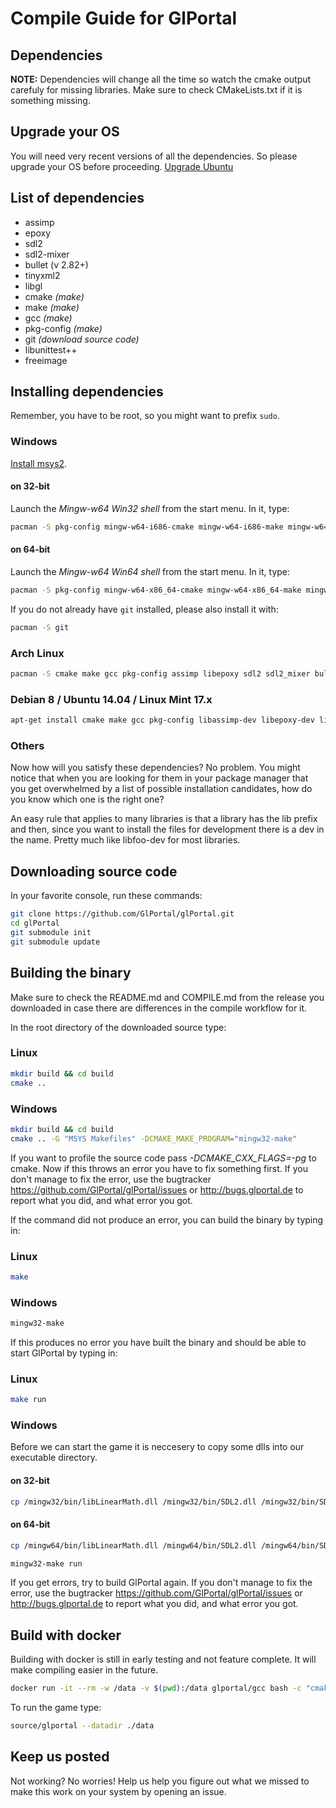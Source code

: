 # Compile Guide for GlPortal

## Dependencies
**NOTE:** Dependencies will change all the time so watch the cmake output carefuly for missing libraries.
Make sure to check CMakeLists.txt if it is something missing.

## Upgrade your OS
You will need very recent versions of all the dependencies. So please upgrade your OS before proceeding.
[Upgrade Ubuntu](http://www.ubuntu.com/download/desktop/upgrade)

## List of dependencies
- assimp
- epoxy
- sdl2
- sdl2-mixer
- bullet (v 2.82+)
- tinyxml2
- libgl
- cmake *(make)*
- make *(make)*
- gcc *(make)*
- pkg-config *(make)*
- git *(download source code)*
- libunittest++
- freeimage

## Installing dependencies
Remember, you have to be root, so you might want to prefix `sudo`.

### Windows
[Install msys2](http://msys2.github.io/).

#### on 32-bit
Launch the *Mingw-w64 Win32 shell* from the start menu. In it, type:
```bash
pacman -S pkg-config mingw-w64-i686-cmake mingw-w64-i686-make mingw-w64-i686-gcc mingw-w64-i686-pkg-config mingw-w64-i686-assimp mingw-w64-i686-libepoxy mingw-w64-i686-SDL2 mingw-w64-i686-SDL2_mixer mingw-w64-i686-bullet mingw-w64-i686-tinyxml2 mingw-w64-i686-freeimage
```

#### on 64-bit
Launch the *Mingw-w64 Win64 shell* from the start menu. In it, type:
```bash
pacman -S pkg-config mingw-w64-x86_64-cmake mingw-w64-x86_64-make mingw-w64-x86_64-gcc mingw-w64-x86_64-pkg-config mingw-w64-x86_64-assimp mingw-w64-x86_64-libepoxy mingw-w64-x86_64-SDL2 mingw-w64-x86_64-SDL2_mixer mingw-w64-x86_64-bullet mingw-w64-x86_64-tinyxml2 mingw-w64-x86_64-freeimage
```

If you do not already have `git` installed, please also install it with:

```bash
pacman -S git
```

### Arch Linux
```bash
pacman -S cmake make gcc pkg-config assimp libepoxy sdl2 sdl2_mixer bullet mesa tinyxml2 freeimage
```

### Debian 8 / Ubuntu 14.04 / Linux Mint 17.x
```bash
apt-get install cmake make gcc pkg-config libassimp-dev libepoxy-dev libsdl2-dev libsdl2-mixer-dev libbullet-dev libtinyxml2-dev libgl1-mesa-dev libunittest++-dev libfreeimage-dev
```

### Others
Now how will you satisfy these dependencies? No problem. You might notice that when you
are looking for them in your package manager that you get overwhelmed by a list of possible
installation candidates, how do you know which one is the right one?

An easy rule that applies to many libraries is that a library has the lib prefix and then,
since you want to install the files for development there is a dev in the name.
Pretty much like libfoo-dev for most libraries.

## Downloading source code

In your favorite console, run these commands:

```bash
git clone https://github.com/GlPortal/glPortal.git
cd glPortal
git submodule init
git submodule update
```

## Building the binary

Make sure to check the README.md and COMPILE.md from the release you downloaded in case
there are differences in the compile workflow for it.

In the root directory of the downloaded source type:
### Linux
```bash
mkdir build && cd build
cmake ..
```

### Windows
```bash
mkdir build && cd build
cmake .. -G "MSYS Makefiles" -DCMAKE_MAKE_PROGRAM="mingw32-make"
```


If you want to profile the source code pass *-DCMAKE_CXX_FLAGS=-pg* to cmake.
Now if this throws an error you have to fix something first. If you don't manage to fix the error, use the
bugtracker https://github.com/GlPortal/glPortal/issues or http://bugs.glportal.de to report what you did, and what error you got.

If the command did not produce an error, you can build the binary by typing in:
### Linux
```bash
make
```

### Windows
```bash
mingw32-make
```

If this produces no error you have built the binary and should be able to start GlPortal by typing in:
### Linux
```bash
make run
```

### Windows
Before we can start the game it is neccesery to copy some dlls into our executable directory.

#### on 32-bit
```bash
cp /mingw32/bin/libLinearMath.dll /mingw32/bin/SDL2.dll /mingw32/bin/SDL2_mixer.dll /mingw32/bin/libtinyxml2.dll /mingw32/bin/libgcc_s_dw2-1.dll /mingw32/bin/libstdc++-6.dll /mingw32/bin/libmodplug-1.dll /mingw32/bin/libvorbisfile-3.dll /mingw32/bin/libvorbis-0.dll /mingw32/bin/libogg-0.dll /mingw32/bin/libassimp.dll /mingw32/bin/libBulletCollision.dll /mingw32/bin/libBulletDynamics.dll /mingw32/bin/libepoxy-0.dll /mingw32/bin/libwinpthread-1.dll /mingw32/bin/libfluidsynth-1.dll /mingw32/bin/libminizip-1.dll /mingw32/bin/zlib1.dll /mingw32/bin/libFLAC-8.dll /mingw32/bin/libmad-0.dll /mingw32/bin/libbz2-1.dll /mingw32/bin/libglib-2.0-0.dll /mingw32/bin/libportaudio-2.dll /mingw32/bin/libsndfile-1.dll /mingw32/bin/libintl-8.dll /mingw32/bin/libspeex-1.dll /mingw32/bin/libvorbisenc-2.dll /mingw32/bin/libiconv-2.dll source
```

#### on 64-bit
```bash
cp /mingw64/bin/libLinearMath.dll /mingw64/bin/SDL2.dll /mingw64/bin/SDL2_mixer.dll /mingw64/bin/libtinyxml2.dll /mingw64/bin/libgcc_s_seh-1.dll /mingw64/bin/libstdc++-6.dll /mingw64/bin/libmodplug-1.dll /mingw64/bin/libvorbisfile-3.dll /mingw64/bin/libvorbis-0.dll /mingw64/bin/libogg-0.dll /mingw64/bin/libassimp.dll /mingw64/bin/libBulletCollision.dll /mingw64/bin/libBulletDynamics.dll /mingw64/bin/libepoxy-0.dll /mingw64/bin/libwinpthread-1.dll /mingw64/bin/libfluidsynth-1.dll /mingw64/bin/libminizip-1.dll /mingw64/bin/zlib1.dll /mingw64/bin/libFLAC-8.dll /mingw64/bin/libmad-0.dll /mingw64/bin/libbz2-1.dll /mingw64/bin/libglib-2.0-0.dll /mingw64/bin/libportaudio-2.dll /mingw64/bin/libsndfile-1.dll /mingw64/bin/libintl-8.dll /mingw64/bin/libspeex-1.dll /mingw64/bin/libvorbisenc-2.dll /mingw64/bin/libiconv-2.dll /mingw64/bin/libpcre-1.dll source
```

```bash
mingw32-make run
```

If you get errors, try to build GlPortal again. If you don't manage to fix the error, use the
bugtracker https://github.com/GlPortal/glPortal/issues or http://bugs.glportal.de to report what you did, and what error you got.

## Build with docker
Building with docker is still in early testing and not feature complete. It will make compiling easier in the future.
```bash
docker run -it --rm -w /data -v $(pwd):/data glportal/gcc bash -c "cmake ./; make"
```

To run the game type:
```bash
source/glportal --datadir ./data
```

## Keep us posted
Not working? No worries! Help us help you figure out what we missed to make this work on
your system by opening an issue.
